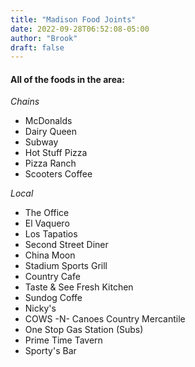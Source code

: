 ```yaml
---
title: "Madison Food Joints"
date: 2022-09-28T06:52:08-05:00
author: "Brook"
draft: false
---
```


#### All of the foods in the area:
*Chains*
- McDonalds
- Dairy Queen
- Subway
- Hot Stuff Pizza
- Pizza Ranch
- Scooters Coffee

*Local*
- The Office
- El Vaquero
- Los Tapatios
- Second Street Diner
- China Moon
- Stadium Sports Grill
- Country Cafe
- Taste & See Fresh Kitchen
- Sundog Coffe
- Nicky's
- COWS -N- Canoes Country Mercantile
- One Stop Gas Station (Subs)
- Prime Time Tavern
- Sporty's Bar